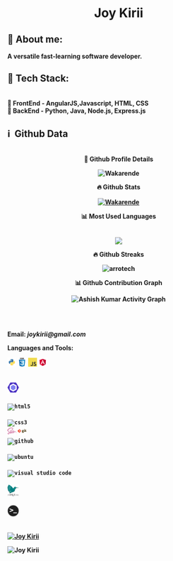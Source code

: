 <h1 align="center"><b> Joy Kirii<b></h1>

## 🧑 About me:

A versatile fast-learning software developer. 


<h2>🥇 Tech Stack:</h2>
<br>🔸 FrontEnd - AngularJS,Javascript, HTML, CSS
<br>🔸 BackEnd - Python, Java, Node.js, Express.js

<p>


<h2>ℹ️ &nbsp;Github Data</h2>

<br />

  <summary align="center"><b>🔎 Github Profile Details</b></summary>
<p align="center"><img height="180em" src="https://github-profile-summary-cards.vercel.app/api/cards/profile-details?username=Wakarende&theme=github_dark" alt="Wakarende" align = "center"/></p>

 <summary align="center"><b>🔥 Github Stats</b></summary>
<p align="center"><a href="https://github.com/Wakarende/github-readme-stats">
  <img align="center" src="https://github-readme-stats.vercel.app/api?username=Wakarende&show_icons=true&theme=github_dark" alt="Wakarende" />
</a></p>

<summary align="center"><b>📊 Most Used Languages</b></summary><br>
<p align="center"><a href="https://github.com/Wakarende/github-readme-stats">
  <!-- Change the `github-readme-stats.anuraghazra1.vercel.app` to `github-readme-stats.vercel.app`  -->
  <img align="center" src="https://github-readme-stats.vercel.app/api/top-langs/?username=Wakarende&theme=github_dark" />
</a></p>

 <summary align="center"><b>🔥 Github Streaks</b></summary>
<p align="center"><img src="https://github-readme-streak-stats.herokuapp.com/?user=Wakarende&theme=black-ice&hide_border=true&stroke=0000&background=0D1117&ring=e05397&fire=e05397&currStreakLabel=e05397" alt="arrotech" /></p>

<summary align="center"><b>📊 Github Contribution Graph</b></summary>
<p align="center"<a href="#"><img alt="Ashish Kumar Activity Graph" src="https://activity-graph.herokuapp.com/graph?username=Wakarende&bg_color=0D1117&color=e05397&line=e05397&point=FFFFFF&hide_border=true&" /></a></p>

<br />
<br />



Email: **_joykirii@gmail.com_**

**Languages and Tools:**

<code><img height="20" src="https://raw.githubusercontent.com/github/explore/80688e429a7d4ef2fca1e82350fe8e3517d3494d/topics/python/python.png"></code>
<code><img height="20" src="https://raw.githubusercontent.com/github/explore/80688e429a7d4ef2fca1e82350fe8e3517d3494d/topics/css/css.png"></code>
<code><img height="20" src="https://raw.githubusercontent.com/github/explore/80688e429a7d4ef2fca1e82350fe8e3517d3494d/topics/javascript/javascript.png"></code>
<code><img height="20" src="https://raw.githubusercontent.com/github/explore/80688e429a7d4ef2fca1e82350fe8e3517d3494d/topics/angular/angular.png"></code>
<!-- <code><img height="20" src="https://raw.githubusercontent.com/github/explore/80688e429a7d4ef2fca1e82350fe8e3517d3494d/topics/typescript/typescript.png"></code> -->
<code>
<img alt="eslint" width="26px" src="https://raw.githubusercontent.com/github/explore/80688e429a7d4ef2fca1e82350fe8e3517d3494d/topics/eslint/eslint.png">
</code>
<code>
<img alt="html5" width="26px" src="https://img.icons8.com/color/240/000000/html-5.png">
</code>
<code>
<img alt="css3" width="26px" src="https://img.icons8.com/color/240/000000/css3.png">
</code>
<code><img height="20" src="https://raw.githubusercontent.com/github/explore/80688e429a7d4ef2fca1e82350fe8e3517d3494d/topics/sass/sass.png"></code>
<code><img height="20" src="https://raw.githubusercontent.com/github/explore/80688e429a7d4ef2fca1e82350fe8e3517d3494d/topics/git/git.png"></code>
<code>
<img alt="github" width="26px" src="https://img.icons8.com/ios-glyphs/240/000000/github.png">
</code>
<code>
<img alt="ubuntu" width="26px" src="https://img.icons8.com/color/96/000000/ubuntu--v1.png">
</code>
<code>
<img alt="visual studio code" width="26px" src="https://img.icons8.com/fluent/240/000000/visual-studio-code-2019.png" />
</code>
<code>
<img alt="latex" width="26px" src="https://raw.githubusercontent.com/github/explore/80688e429a7d4ef2fca1e82350fe8e3517d3494d/topics/latex/latex.png">
</code>
<code>
<img alt="terminal" width="26px" src="https://raw.githubusercontent.com/github/explore/80688e429a7d4ef2fca1e82350fe8e3517d3494d/topics/terminal/terminal.png">
</code>

<br />

<a href="https://www.linkedin.com/in/joy-kirii-886a91192/" target="blank"><img align="center" src="https://cdn.jsdelivr.net/npm/simple-icons@3.0.1/icons/linkedin.svg" alt="Joy Kirii" height="30" width="30" /></a>



<p align="left"> <img src="https://komarev.com/ghpvc/?username=Wakarende" alt="Joy Kirii" /> </p>
